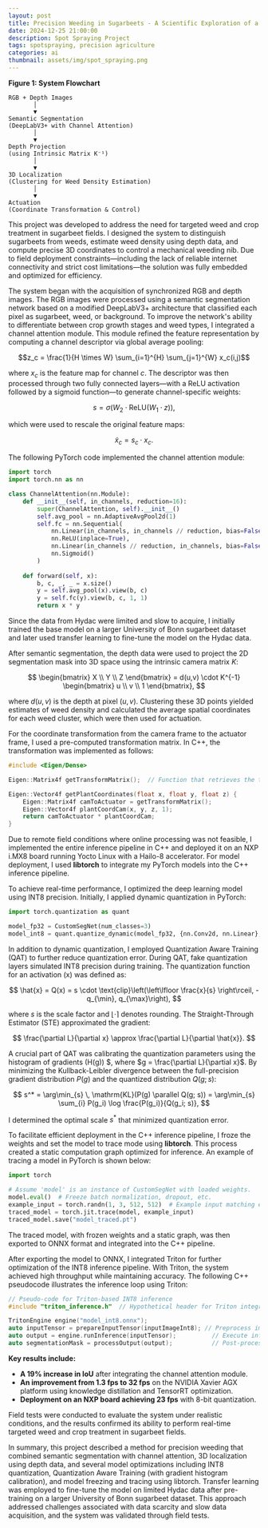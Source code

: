 ```yaml
---
layout: post
title: Precision Weeding in Sugarbeets - A Scientific Exploration of a Real-Time Computer Vision System
date: 2024-12-25 21:00:00
description: Spot Spraying Project
tags: spotspraying, precision agriculture
categories: ai
thumbnail: assets/img/spot_spraying.png
---
```


**Figure 1: System Flowchart**  
```
RGB + Depth Images
       │
       ▼
Semantic Segmentation 
(DeepLabV3+ with Channel Attention)
       │
       ▼
Depth Projection 
(using Intrinsic Matrix K⁻¹)
       │
       ▼
3D Localization 
(Clustering for Weed Density Estimation)
       │
       ▼
Actuation 
(Coordinate Transformation & Control)
```

This project was developed to address the need for targeted weed and crop treatment in sugarbeet fields. I designed the system to distinguish sugarbeets from weeds, estimate weed density using depth data, and compute precise 3D coordinates to control a mechanical weeding nib. Due to field deployment constraints—including the lack of reliable internet connectivity and strict cost limitations—the solution was fully embedded and optimized for efficiency.

The system began with the acquisition of synchronized RGB and depth images. The RGB images were processed using a semantic segmentation network based on a modified DeepLabV3+ architecture that classified each pixel as sugarbeet, weed, or background. To improve the network's ability to differentiate between crop growth stages and weed types, I integrated a channel attention module. This module refined the feature representation by computing a channel descriptor via global average pooling:

$$z_c = \frac{1}{H \times W} \sum_{i=1}^{H} \sum_{j=1}^{W} x_c(i,j)$$

where $x_c$ is the feature map for channel $c$. The descriptor was then processed through two fully connected layers—with a ReLU activation followed by a sigmoid function—to generate channel-specific weights:

$$s = \sigma(W_2 \cdot \text{ReLU}(W_1 \cdot z)),$$

which were used to rescale the original feature maps:

$$\tilde{x}_c = s_c \cdot x_c.$$

The following PyTorch code implemented the channel attention module:

```python
import torch
import torch.nn as nn

class ChannelAttention(nn.Module):
    def __init__(self, in_channels, reduction=16):
        super(ChannelAttention, self).__init__()
        self.avg_pool = nn.AdaptiveAvgPool2d(1)
        self.fc = nn.Sequential(
            nn.Linear(in_channels, in_channels // reduction, bias=False),
            nn.ReLU(inplace=True),
            nn.Linear(in_channels // reduction, in_channels, bias=False),
            nn.Sigmoid()
        )
    
    def forward(self, x):
        b, c, _, _ = x.size()
        y = self.avg_pool(x).view(b, c)
        y = self.fc(y).view(b, c, 1, 1)
        return x * y
```

Since the data from Hydac were limited and slow to acquire, I initially trained the base model on a larger University of Bonn sugarbeet dataset and later used transfer learning to fine-tune the model on the Hydac data.

After semantic segmentation, the depth data were used to project the 2D segmentation mask into 3D space using the intrinsic camera matrix $K$:

$$
\begin{bmatrix}
X \\
Y \\
Z
\end{bmatrix} = d(u,v) \cdot K^{-1} 
\begin{bmatrix}
u \\
v \\
1
\end{bmatrix},
$$

where $d(u,v)$ is the depth at pixel $(u,v)$. Clustering these 3D points yielded estimates of weed density and calculated the average spatial coordinates for each weed cluster, which were then used for actuation.

For the coordinate transformation from the camera frame to the actuator frame, I used a pre-computed transformation matrix. In C++, the transformation was implemented as follows:

```cpp
#include <Eigen/Dense>

Eigen::Matrix4f getTransformMatrix();  // Function that retrieves the transformation matrix

Eigen::Vector4f getPlantCoordinates(float x, float y, float z) {
    Eigen::Matrix4f camToActuator = getTransformMatrix();
    Eigen::Vector4f plantCoordCam(x, y, z, 1);
    return camToActuator * plantCoordCam;
}
```

Due to remote field conditions where online processing was not feasible, I implemented the entire inference pipeline in C++ and deployed it on an NXP i.MX8 board running Yocto Linux with a Hailo-8 accelerator. For model deployment, I used **libtorch** to integrate my PyTorch models into the C++ inference pipeline.

To achieve real-time performance, I optimized the deep learning model using INT8 precision. Initially, I applied dynamic quantization in PyTorch:

```python
import torch.quantization as quant

model_fp32 = CustomSegNet(num_classes=3)
model_int8 = quant.quantize_dynamic(model_fp32, {nn.Conv2d, nn.Linear}, dtype=torch.qint8)
```

In addition to dynamic quantization, I employed Quantization Aware Training (QAT) to further reduce quantization error. During QAT, fake quantization layers simulated INT8 precision during training. The quantization function for an activation \(x\) was defined as:

$$
\hat{x} = Q(x) = s \cdot \text{clip}\left(\left\lfloor \frac{x}{s} \right\rceil, -q_{\min}, q_{\max}\right),
$$

where $s$ is the scale factor and $\lfloor \cdot \rceil$ denotes rounding. The Straight-Through Estimator (STE) approximated the gradient:

$$
\frac{\partial L}{\partial x} \approx \frac{\partial L}{\partial \hat{x}}.
$$

A crucial part of QAT was calibrating the quantization parameters using the histogram of gradients \(H(g)\) $, where $g = \frac{\partial L}{\partial x}$. By minimizing the Kullback-Leibler divergence between the full-precision gradient distribution $P(g)$ and the quantized distribution $Q(g; s)$:

$$
s^* = \arg\min_{s} \, \mathrm{KL}(P(g) \parallel Q(g; s)) = \arg\min_{s} \sum_{i} P(g_i) \log \frac{P(g_i)}{Q(g_i; s)},
$$

I determined the optimal scale $s^*$ that minimized quantization error.

To facilitate efficient deployment in the C++ inference pipeline, I froze the weights and set the model to trace mode using **libtorch**. This process created a static computation graph optimized for inference. An example of tracing a model in PyTorch is shown below:

```python
import torch

# Assume 'model' is an instance of CustomSegNet with loaded weights.
model.eval()  # Freeze batch normalization, dropout, etc.
example_input = torch.randn(1, 3, 512, 512)  # Example input matching expected shape
traced_model = torch.jit.trace(model, example_input)
traced_model.save("model_traced.pt")
```

The traced model, with frozen weights and a static graph, was then exported to ONNX format and integrated into the C++ pipeline.

After exporting the model to ONNX, I integrated Triton for further optimization of the INT8 inference pipeline. With Triton, the system achieved high throughput while maintaining accuracy. The following C++ pseudocode illustrates the inference loop using Triton:

```cpp
// Pseudo-code for Triton-based INT8 inference
#include "triton_inference.h"  // Hypothetical header for Triton integration

TritonEngine engine("model_int8.onnx");
auto inputTensor = prepareInputTensor(inputImageInt8); // Preprocess image data
auto output = engine.runInference(inputTensor);          // Execute inference via Triton
auto segmentationMask = processOutput(output);           // Post-process to obtain segmentation mask
```

**Key results include:**  
- **A 19% increase in IoU** after integrating the channel attention module.  
- **An improvement from 1.3 fps to 32 fps** on the NVIDIA Xavier AGX platform using knowledge distillation and TensorRT optimization.  
- **Deployment on an NXP board achieving 23 fps** with 8-bit quantization.

Field tests were conducted to evaluate the system under realistic conditions, and the results confirmed its ability to perform real-time targeted weed and crop treatment in sugarbeet fields.

In summary, this project described a method for precision weeding that combined semantic segmentation with channel attention, 3D localization using depth data, and several model optimizations including INT8 quantization, Quantization Aware Training (with gradient histogram calibration), and model freezing and tracing using libtorch. Transfer learning was employed to fine-tune the model on limited Hydac data after pre-training on a larger University of Bonn sugarbeet dataset. This approach addressed challenges associated with data scarcity and slow data acquisition, and the system was validated through field tests.